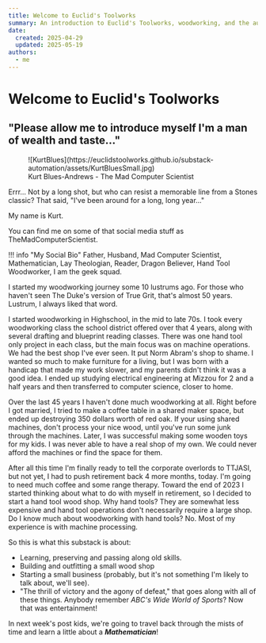 ```yaml
---
title: Welcome to Euclid's Toolworks
summary: An introduction to Euclid's Toolworks, woodworking, and the author.
date:
  created: 2025-04-29
  updated: 2025-05-19
authors:
  - me
---
```


# Welcome to Euclid's Toolworks

## **"Please allow me to introduce myself I'm a man of wealth and taste..."**

<figure markdown="span">
  ![KurtBlues](https://euclidstoolworks.github.io/substack-automation/assets/KurtBluesSmall.jpg)
  <figcaption>Kurt Blues-Andrews - The Mad Computer Scientist</figcaption>
</figure>

Errr... Not by a long shot, but who can resist a memorable line from a Stones classic? That said, "I've been around for a long, long year..."

My name is Kurt.

You can find me on some of that social media stuff as TheMadComputerScientist.

!!! info "My Social Bio"
    Father, Husband, Mad Computer Scientist, Mathematician, Lay Theologian, Reader, Dragon Believer, Hand Tool Woodworker, I am the geek squad.

I started my woodworking journey some 10 lustrums ago. For those who haven't seen The Duke's version of True Grit, that's almost 50 years. Lustrum, I always liked that word.

I started woodworking in Highschool, in the mid to late 70s.  I took every woodworking class the school district offered over that 4 years, along with several drafting and blueprint reading classes.  There was one hand tool only project in each class, but the main focus was on machine operations. We had the best shop I've ever seen. It put Norm Abram's shop to shame.  I wanted so much to make furniture for a living, but I was born with a handicap that made my work slower, and my parents didn't think it was a good idea. I ended up studying electrical engineering at Mizzou for 2 and a half years and then transferred to computer science, closer to home. 

Over the last 45 years I haven't done much woodworking at all. Right before I got married, I tried to make a coffee table in a shared maker space, but ended up destroying 350 dollars worth of red oak.  If your using shared machines, don't process your nice wood, until you've run some junk through the machines.  Later, I was successful making some wooden toys for my kids.  I was never able to have a real shop of my own. We could never afford the machines or find the space for them.

After all this time I'm finally ready to tell the corporate overlords to TTJASI, but not yet, I had to push retirement back 4 more months, today. I'm going to need much coffee and some range therapy.  Toward the end of 2023 I started thinking about what to do with myself in retirement, so I decided to start a hand tool wood shop. Why hand tools? They are somewhat less expensive and hand tool operations don't necessarily require a large shop. Do I know much about woodworking with hand tools? No.  Most of my experience is with machine processing.

So this is what this substack is about:

- Learning, preserving and passing along old skills.
- Building and outfitting a small wood shop
- Starting a small business (probably, but it's not something I'm likely to talk about, we'll see).
- "The thrill of victory and the agony of defeat," that goes along with all of these things. Anybody remember _ABC's Wide World of Sports_? Now that was entertainment!

In next week's post kids, we're going to travel back through the mists of time and learn a little about a **_Mathematician_**!
